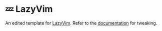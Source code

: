 # 💤 LazyVim

An edited template for [LazyVim](https://github.com/LazyVim/LazyVim).
Refer to the [documentation](https://lazyvim.github.io/installation) for tweaking.

